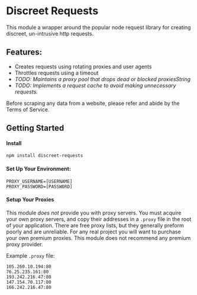 # Discreet Requests

This module a wrapper around the popular node request library for creating discreet, un-intrusive http requests.  

## Features:

* Creates requests using rotating proxies and user agents
* Throttles requests using a timeout
* _TODO: Maintains a proxy pool that drops dead or blocked proxiesString_
* _TODO: Implements a request cache to avoid making unnecessary requests._

Before scraping any data from a website, please refer and abide by the Terms of Service.

## Getting Started

#### Install

```
npm install discreet-requests
```

#### Set Up Your Environment:

```
PROXY_USERNAME=[USERNAME]
PROXY_PASSWORD=[PASSWORD]
```

#### Setup Your Proxies

This module _does not_ provide you with proxy servers. You must acquire your own proxy servers, and copy their addresses in a `.proxy` file in the root of your application. There are free proxy lists, but they generally preform poorly and are unreliable. For any real project you will want to purchase your own premium proxies. This module does not recommend any premium proxy provider.

Example `.proxy` file:

```
105.260.10.194:80
76.25.235.161:80
193.242.216.47:80
147.154.70.117:80
166.242.216.47:80
```
